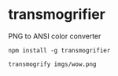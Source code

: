 transmogrifier
==============

PNG to ANSI color converter


`npm install -g transmogrifier`

`transmogrify imgs/wow.png`